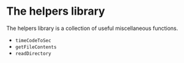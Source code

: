 # The helpers library

The helpers library is a collection of useful miscellaneous functions.

 - `timeCodeToSec`
 - `getFileContents`
 - `readDirectory`

